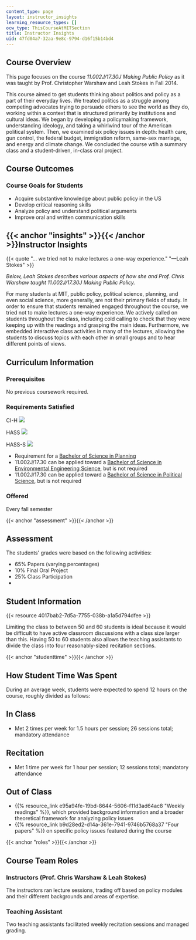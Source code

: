 ```yaml
---
content_type: page
layout: instructor_insights
learning_resource_types: []
ocw_type: ThisCourseAtMITSection
title: Instructor Insights
uid: 47fd04a7-32aa-9e8c-9794-d16f15b14bd4
---
```


Course Overview
---------------

This page focuses on the course _11.002J/17.30J Making Public Policy_ as it was taught by Prof. Christopher Warshaw and Leah Stokes in Fall 2014.

This course aimed to get students thinking about politics and policy as a part of their everyday lives. We treated politics as a struggle among competing advocates trying to persuade others to see the world as they do, working within a context that is structured primarily by institutions and cultural ideas. We began by developing a policymaking framework, understanding ideology, and taking a whirlwind tour of the American political system. Then, we examined six policy issues in depth: health care, gun control, the federal budget, immigration reform, same-sex marriage, and energy and climate change. We concluded the course wtih a summary class and a student-driven, in-class oral project.

Course Outcomes
---------------

### Course Goals for Students

*   Acquire substantive knowledge about public policy in the US
*   Develop critical reasoning skills
*   Analyze policy and understand political arguments
*   Improve oral and written communication skills

{{< anchor "insights" >}}{{< /anchor >}}Instructor Insights
-----------------------------------------------------------

{{< quote "... we tried not to make lectures a one-way experience." "—Leah Stokes" >}}

_Below, Leah Stokes describes various aspects of how she and Prof. Chris Warshaw taught 11.002J/17.30J Making Public Policy._

For many students at MIT, public policy, political science, planning, and even social science, more generally, are not their primary fields of study. In order to ensure that students remained engaged throughout the course, we tried not to make lectures a one-way experience. We actively called on students throughout the class, including cold calling to check that they were keeping up with the readings and grasping the main ideas. Furthermore, we embedded interactive class activities in many of the lectures, allowing the students to discuss topics with each other in small groups and to hear different points of views.

Curriculum Information
----------------------

### Prerequisites

No previous coursework required.

### Requirements Satisfied

CI-H ![](/images/educator/icon-question-cih.png)

HASS ![](/images/educator/icon-question-hass.png)

HASS-S ![](/images/educator/icon-question-hass-s.png)

*   Requirement for a [Bachelor of Science in Planning](http://catalog.mit.edu/degree-charts/planning-course-11/)
*   11.002J/17.30 can be applied toward a [Bachelor of Science in Environmental Engineering Science](http://catalog.mit.edu/degree-charts/engineering-civil-environmental-engineering-course-1-eng/), but is not required
*   11.002J/17.30 can be applied toward a [Bachelor of Science in Political Science](http://catalog.mit.edu/degree-charts/political-science-course-17/), but is not required

### Offered

Every fall semester

{{< anchor "assessment" >}}{{< /anchor >}}

Assessment
----------

The students' grades were based on the following activities:

- 65% Papers (varying percentages)
- 10% Final Oral Project
- 25% Class Participation
- 

Student Information
-------------------

{{< resource 4017bab2-7d5a-7755-038b-a1a5d794dfee >}}

Limiting the class to between 50 and 60 students is ideal because it would be difficult to have active classroom discussions with a class size larger than this. Having 50 to 60 students also allows the teaching assistants to divide the class into four reasonably-sized recitation sections.

{{< anchor "studenttime" >}}{{< /anchor >}}

How Student Time Was Spent
--------------------------

During an average week, students were expected to spend 12 hours on the course, roughly divided as follows:

In Class
--------

*   Met 2 times per week for 1.5 hours per session; 26 sessions total; mandatory attendance

Recitation
----------

*   Met 1 time per week for 1 hour per session; 12 sessions total; mandatory attendance

Out of Class
------------

*   {{% resource_link e95a94fe-19bd-8644-5606-f11d3ad64ac8 "Weekly readings" %}}, which provided background information and a broader theoretical framework for analyzing policy issues
*   {{% resource_link b9d28ed2-d14a-361e-7941-9746b5768a37 "Four papers" %}} on specific policy issues featured during the course

{{< anchor "roles" >}}{{< /anchor >}}

Course Team Roles
-----------------

### Instructors (Prof. Chris Warshaw & Leah Stokes)

The instructors ran lecture sessions, trading off based on policy modules and their different backgrounds and areas of expertise.

### Teaching Assistant

Two teaching assistants facilitated weekly recitation sessions and managed grading.